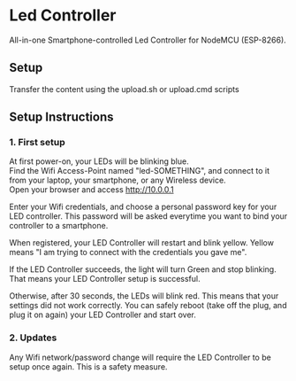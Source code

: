 # Led Controller

All-in-one Smartphone-controlled Led Controller for NodeMCU (ESP-8266).  


## Setup

Transfer the content using the upload.sh or upload.cmd scripts

## Setup Instructions

### 1. First setup
At first power-on, your LEDs will be blinking blue.  
Find the Wifi Access-Point named "led-SOMETHING", and connect to it from your laptop, your smartphone, or any Wireless device.  
Open your browser and access http://10.0.0.1  

Enter your Wifi credentials, and choose a personal password key for your LED controller. This password will be asked everytime you want to bind your controller to a smartphone.

When registered, your LED Controller will restart and blink yellow. Yellow means "I am trying to connect with the credentials you gave me".

If the LED Controller succeeds, the light will turn Green and stop blinking. That means your LED Controller setup is successful.

Otherwise, after 30 seconds, the LEDs will blink red. This means that your settings did not work correctly.
You can safely reboot (take off the plug, and plug it on again) your LED Controller and start over.

### 2. Updates
Any Wifi network/password change will require the LED Controller to be setup once again. This is a safety measure.
